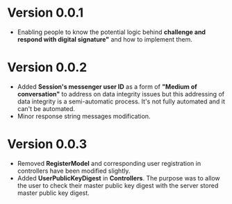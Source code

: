 # Version 0.0.1
- Enabling people to know the potential logic behind **challenge and respond with digital signature"** and how to implement them.

# Version 0.0.2
- Added **Session's messenger user ID** as a form of **"Medium of conversation"** to address on data integrity issues but this addressing of data integrity
is a semi-automatic process. It's not fully automated and it can't be automated.
- Minor response string messages modification.

# Version 0.0.3
- Removed **RegisterModel** and corresponding user registration in controllers have been modified slightly.
- Added **UserPublicKeyDigest** in **Controllers**. The purpose was to allow the user to check their master public key digest with the server stored
master public key digest. 

